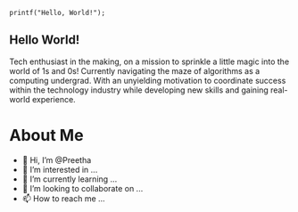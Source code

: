 `printf("Hello, World!");`

## Hello World!

Tech enthusiast in the making, on a mission to sprinkle a little magic into the world of 1s and 0s! Currently navigating the maze of algorithms as a computing undergrad. With an unyielding motivation to coordinate success within the technology industry while developing new skills and gaining real-world experience.

# About Me

- 👋 Hi, I’m @Preetha
- 👀 I’m interested in ...
- 🌱 I’m currently learning ...
- 💞️ I’m looking to collaborate on ...
- 📫 How to reach me ...

<!---
prthc/prthc is a ✨ special ✨ repository because its `README.md` (this file) appears on your GitHub profile.
You can click the Preview link to take a look at your changes.
--->
